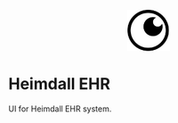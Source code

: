 <p align="center">
    <img alt="logo" src="https://github.com/Heimdall-Medical/ehr-ui/blob/main/public/favicon.svg" width="15%">
</p>

# Heimdall EHR

UI for Heimdall EHR system.
